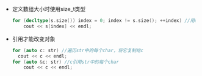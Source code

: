 - 定义数组大小时使用size_t类型

  ```cpp
  for (decltype(s.size()) index = 0; index != s.size(); ++index) //用decltype声明类型，变量类型并不是int，而是unsigned; index++也可以
      cout << s[index] << endl;
  ```

- 引用才能改变对象
  ```cpp
  for (auto c: str) //遍历str中的每个char，将它复制给c
    cout << c << endl;
  for (auto &c: str) //c引用str中的每个char
      cout << c << endl;
  ```

